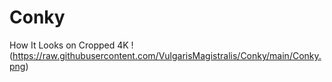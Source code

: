 # Conky
How It Looks on Cropped 4K
!(https://raw.githubusercontent.com/VulgarisMagistralis/Conky/main/Conky.png)
